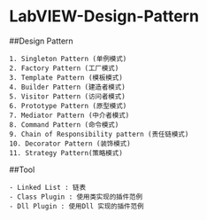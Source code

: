 # LabVIEW-Design-Pattern

##Design Pattern

	1. Singleton Pattern (单例模式)
	2. Factory Pattern (工厂模式)
	3. Template Pattern (模板模式)
	4. Builder Pattern (建造者模式)
	5. Visitor Pattern (访问者模式)
	6. Prototype Pattern (原型模式)
	7. Mediator Pattern (中介者模式)
	8. Command Pattern (命令模式)
	9. Chain of Responsibility pattern (责任链模式)
	10. Decorator Pattern (装饰模式)
	11. Strategy Pattern(策略模式)


##Tool

	- Linked List : 链表
	- Class Plugin : 使用类实现的插件范例
	- Dll Plugin : 使用Dll 实现的插件范例

